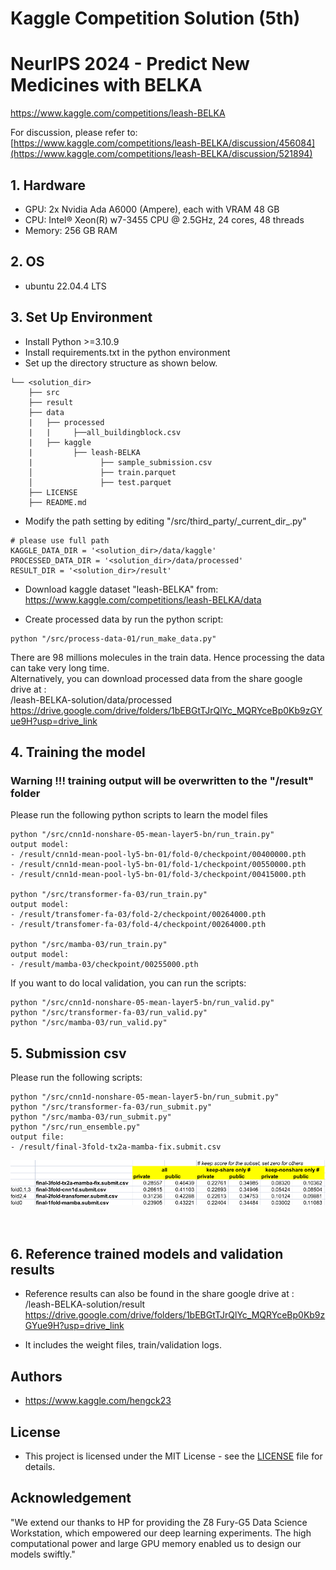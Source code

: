 # Kaggle Competition Solution (5th)

# NeurIPS 2024 - Predict New Medicines with BELKA
https://www.kaggle.com/competitions/leash-BELKA

For discussion, please refer to:  
[https://www.kaggle.com/competitions/leash-BELKA/discussion/456084](https://www.kaggle.com/competitions/leash-BELKA/discussion/521894)


## 1. Hardware  
- GPU: 2x Nvidia Ada A6000 (Ampere), each with VRAM 48 GB
- CPU: Intel® Xeon(R) w7-3455 CPU @ 2.5GHz, 24 cores, 48 threads
- Memory: 256 GB RAM

## 2. OS 
- ubuntu 22.04.4 LTS


## 3. Set Up Environment
- Install Python >=3.10.9
- Install requirements.txt in the python environment
- Set up the directory structure as shown below.
``` 
└── <solution_dir>
    ├── src 
    ├── result
    ├── data
    |   ├── processed
    |   |     ├──all_buildingblock.csv
    |   ├── kaggle 
    |         ├── leash-BELKA
    |               ├── sample_submission.csv
    │               ├── train.parquet
    │               ├── test.parquet
    ├── LICENSE 
    ├── README.md 
```
- Modify the path setting by editing  "/src/third_party/\_current_dir_.py"

```
# please use full path 
KAGGLE_DATA_DIR = '<solution_dir>/data/kaggle'
PROCESSED_DATA_DIR = '<solution_dir>/data/processed'
RESULT_DIR = '<solution_dir>/result'
```

- Download kaggle dataset "leash-BELKA" from:  
https://www.kaggle.com/competitions/leash-BELKA/data

- Create processed data by run the python script:
```
python "/src/process-data-01/run_make_data.py"  
```
  There are 98 millions molecules in the train data. Hence processing the data can take very long time.  
  Alternatively, you can download processed data from the share google drive at :  
  <google-drive>/leash-BELKA-solution/data/processed  
  https://drive.google.com/drive/folders/1bEBGtTJrQlYc_MQRYceBp0Kb9zGYue9H?usp=drive_link  

## 4. Training the model

### Warning !!! training output will be overwritten to the "/result" folder
Please run the following python scripts to learn the model files

```  
python "/src/cnn1d-nonshare-05-mean-layer5-bn/run_train.py"
output model:
- /result/cnn1d-mean-pool-ly5-bn-01/fold-0/checkpoint/00400000.pth
- /result/cnn1d-mean-pool-ly5-bn-01/fold-1/checkpoint/00550000.pth
- /result/cnn1d-mean-pool-ly5-bn-01/fold-3/checkpoint/00415000.pth

python "/src/transformer-fa-03/run_train.py"
output model:
- /result/transfomer-fa-03/fold-2/checkpoint/00264000.pth
- /result/transfomer-fa-03/fold-4/checkpoint/00264000.pth

python "/src/mamba-03/run_train.py"
output model:
- /result/mamba-03/checkpoint/00255000.pth

```
If you want to do local validation, you can run the scripts:

```
python "/src/cnn1d-nonshare-05-mean-layer5-bn/run_valid.py"
python "/src/transformer-fa-03/run_valid.py"
python "/src/mamba-03/run_valid.py"
```  
  
## 5. Submission csv 

Please run the following scripts:

```
python "/src/cnn1d-nonshare-05-mean-layer5-bn/run_submit.py"
python "/src/transformer-fa-03/run_submit.py"
python "/src/mamba-03/run_submit.py"
python "/src/run_ensemble.py"
output file:
- /result/final-3fold-tx2a-mamba-fix.submit.csv
```

![alt text](https://github.com/hengck23/solution-leash-BELKA/blob/main/doc/Selection_164.png)  
 <br /> <br />

## 6. Reference trained models and validation results
- Reference results can also be found in the share google drive at :  
  <google-drive>/leash-BELKA-solution/result  
  https://drive.google.com/drive/folders/1bEBGtTJrQlYc_MQRYceBp0Kb9zGYue9H?usp=drive_link  

- It includes the weight files, train/validation logs.
  

## Authors

- https://www.kaggle.com/hengck23

## License

- This project is licensed under the MIT License - see the [LICENSE](LICENSE) file for details.

## Acknowledgement

"We extend our thanks to HP for providing the Z8 Fury-G5 Data Science Workstation, which empowered our deep learning experiments. The high computational power and large GPU memory enabled us to design our models swiftly."
